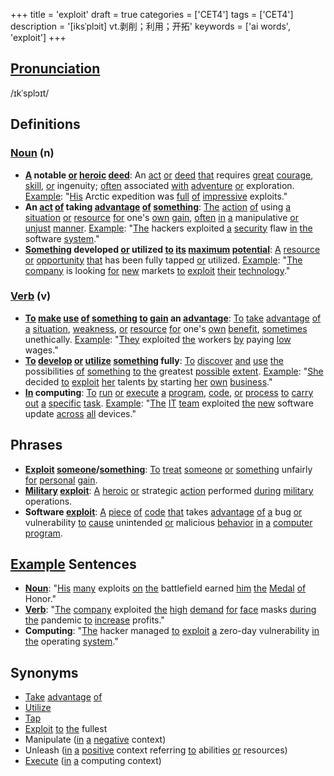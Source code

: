 +++
title = 'exploit'
draft = true
categories = ['CET4']
tags = ['CET4']
description = '[iksˈplɔit] vt.剥削；利用；开拓'
keywords = ['ai words', 'exploit']
+++

## [Pronunciation](/en/post/pronunciation/)
/ɪkˈsplɔɪt/

## Definitions
### [Noun](/en/post/noun/) (n)
- **[A](/en/post/a/) notable [or](/en/post/or/) [heroic](/en/post/heroic/) [deed](/en/post/deed/)**: An [act](/en/post/act/) [or](/en/post/or/) [deed](/en/post/deed/) [that](/en/post/that/) requires [great](/en/post/great/) [courage](/en/post/courage/), [skill](/en/post/skill/), [or](/en/post/or/) ingenuity; [often](/en/post/often/) associated [with](/en/post/with/) [adventure](/en/post/adventure/) [or](/en/post/or/) exploration. [Example](/en/post/example/): "[His](/en/post/his/) Arctic expedition was [full](/en/post/full/) [of](/en/post/of/) [impressive](/en/post/impressive/) exploits."
- **An [act](/en/post/act/) [of](/en/post/of/) taking [advantage](/en/post/advantage/) [of](/en/post/of/) [something](/en/post/something/)**: [The](/en/post/the/) [action](/en/post/action/) [of](/en/post/of/) using [a](/en/post/a/) [situation](/en/post/situation/) [or](/en/post/or/) [resource](/en/post/resource/) [for](/en/post/for/) one's [own](/en/post/own/) [gain](/en/post/gain/), [often](/en/post/often/) [in](/en/post/in/) [a](/en/post/a/) manipulative [or](/en/post/or/) [unjust](/en/post/unjust/) [manner](/en/post/manner/). [Example](/en/post/example/): "[The](/en/post/the/) hackers exploited [a](/en/post/a/) [security](/en/post/security/) flaw [in](/en/post/in/) [the](/en/post/the/) software [system](/en/post/system/)."
- **[Something](/en/post/something/) developed [or](/en/post/or/) utilized [to](/en/post/to/) [its](/en/post/its/) [maximum](/en/post/maximum/) [potential](/en/post/potential/)**: [A](/en/post/a/) [resource](/en/post/resource/) [or](/en/post/or/) [opportunity](/en/post/opportunity/) [that](/en/post/that/) has been fully tapped [or](/en/post/or/) utilized. [Example](/en/post/example/): "[The](/en/post/the/) [company](/en/post/company/) is looking [for](/en/post/for/) [new](/en/post/new/) markets [to](/en/post/to/) [exploit](/en/post/exploit/) [their](/en/post/their/) [technology](/en/post/technology/)."

### [Verb](/en/post/verb/) (v)
- **[To](/en/post/to/) [make](/en/post/make/) [use](/en/post/use/) [of](/en/post/of/) [something](/en/post/something/) [to](/en/post/to/) [gain](/en/post/gain/) an [advantage](/en/post/advantage/)**: [To](/en/post/to/) [take](/en/post/take/) [advantage](/en/post/advantage/) [of](/en/post/of/) [a](/en/post/a/) [situation](/en/post/situation/), [weakness](/en/post/weakness/), [or](/en/post/or/) [resource](/en/post/resource/) [for](/en/post/for/) one's [own](/en/post/own/) [benefit](/en/post/benefit/), [sometimes](/en/post/sometimes/) unethically. [Example](/en/post/example/): "[They](/en/post/they/) exploited [the](/en/post/the/) workers [by](/en/post/by/) paying [low](/en/post/low/) wages."
- **[To](/en/post/to/) [develop](/en/post/develop/) [or](/en/post/or/) [utilize](/en/post/utilize/) [something](/en/post/something/) fully**: [To](/en/post/to/) [discover](/en/post/discover/) [and](/en/post/and/) [use](/en/post/use/) [the](/en/post/the/) possibilities [of](/en/post/of/) [something](/en/post/something/) [to](/en/post/to/) [the](/en/post/the/) greatest [possible](/en/post/possible/) [extent](/en/post/extent/). [Example](/en/post/example/): "[She](/en/post/she/) decided [to](/en/post/to/) [exploit](/en/post/exploit/) [her](/en/post/her/) talents [by](/en/post/by/) starting [her](/en/post/her/) [own](/en/post/own/) [business](/en/post/business/)."
- **[In](/en/post/in/) computing**: [To](/en/post/to/) [run](/en/post/run/) [or](/en/post/or/) [execute](/en/post/execute/) [a](/en/post/a/) [program](/en/post/program/), [code](/en/post/code/), [or](/en/post/or/) [process](/en/post/process/) [to](/en/post/to/) [carry](/en/post/carry/) [out](/en/post/out/) [a](/en/post/a/) [specific](/en/post/specific/) [task](/en/post/task/). [Example](/en/post/example/): "[The](/en/post/the/) [IT](/en/post/it/) [team](/en/post/team/) exploited [the](/en/post/the/) [new](/en/post/new/) software update [across](/en/post/across/) [all](/en/post/all/) devices."

## Phrases
- **[Exploit](/en/post/exploit/) [someone](/en/post/someone/)/[something](/en/post/something/)**: [To](/en/post/to/) [treat](/en/post/treat/) [someone](/en/post/someone/) [or](/en/post/or/) [something](/en/post/something/) unfairly [for](/en/post/for/) [personal](/en/post/personal/) [gain](/en/post/gain/).
- **[Military](/en/post/military/) [exploit](/en/post/exploit/)**: [A](/en/post/a/) [heroic](/en/post/heroic/) [or](/en/post/or/) strategic [action](/en/post/action/) performed [during](/en/post/during/) [military](/en/post/military/) operations.
- **Software [exploit](/en/post/exploit/)**: [A](/en/post/a/) [piece](/en/post/piece/) [of](/en/post/of/) [code](/en/post/code/) [that](/en/post/that/) takes [advantage](/en/post/advantage/) [of](/en/post/of/) [a](/en/post/a/) bug [or](/en/post/or/) vulnerability [to](/en/post/to/) [cause](/en/post/cause/) unintended [or](/en/post/or/) malicious [behavior](/en/post/behavior/) [in](/en/post/in/) [a](/en/post/a/) [computer](/en/post/computer/) [program](/en/post/program/).

## [Example](/en/post/example/) Sentences
- **[Noun](/en/post/noun/)**: "[His](/en/post/his/) [many](/en/post/many/) exploits [on](/en/post/on/) [the](/en/post/the/) battlefield earned [him](/en/post/him/) [the](/en/post/the/) [Medal](/en/post/medal/) [of](/en/post/of/) Honor."
- **[Verb](/en/post/verb/)**: "[The](/en/post/the/) [company](/en/post/company/) exploited [the](/en/post/the/) [high](/en/post/high/) [demand](/en/post/demand/) [for](/en/post/for/) [face](/en/post/face/) masks [during](/en/post/during/) [the](/en/post/the/) pandemic [to](/en/post/to/) [increase](/en/post/increase/) profits."
- **Computing**: "[The](/en/post/the/) hacker managed [to](/en/post/to/) [exploit](/en/post/exploit/) [a](/en/post/a/) zero-day vulnerability [in](/en/post/in/) [the](/en/post/the/) operating [system](/en/post/system/)."

## Synonyms
- [Take](/en/post/take/) [advantage](/en/post/advantage/) [of](/en/post/of/)
- [Utilize](/en/post/utilize/)
- [Tap](/en/post/tap/)
- [Exploit](/en/post/exploit/) [to](/en/post/to/) [the](/en/post/the/) fullest
- Manipulate ([in](/en/post/in/) [a](/en/post/a/) [negative](/en/post/negative/) context)
- Unleash ([in](/en/post/in/) [a](/en/post/a/) [positive](/en/post/positive/) context referring [to](/en/post/to/) abilities [or](/en/post/or/) resources)
- [Execute](/en/post/execute/) ([in](/en/post/in/) [a](/en/post/a/) computing context)
